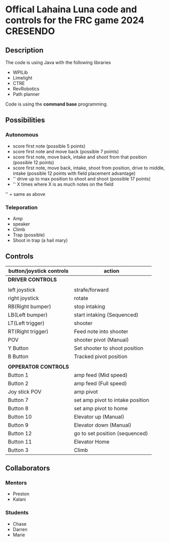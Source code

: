 # Offical Lahaina Luna code and controls for the FRC game 2024 CRESENDO

## Description
The code is using Java with the following libraries
- WPILib
- Limelight
- CTRE
- RevRobotics
- Path planner

Code is using the **command base** programming.

## Possibilities
### Autonomous
- score first note (possible 5 points)
- score first note and move back (possible 7 points)
- score first note, move back, intake and shoot from that position (possible 12 points)
- score first note, move back, intake, shoot from position, drive to middle, intake (possible 12 points with field placement advantage)
- '' drive up to max position to shoot and shoot (possible 17 points)
- '' X times where X is as much notes on the field

'' = same as above

### Teleporation
- Amp
- speaker
- Climb
- Trap (possible)
- Shoot in trap (a hail mary)

## Controls
| button/joystick controls | action|
|---|---|
|**DRIVER CONTROLS**|
||
|left joystick | strafe/forward|
|right joystick | rotate |
|RB(Right bumper)| stop intaking|
|LB(Left bumper) | start intaking (Sequenced) |
|LT(Left trigger)| shooter|
|RT(Right trigger)| Feed note into shooter|
|POV| shooter pivot (Manual)|
|Y Button | Set shooter to shoot position |
|B Button | Tracked pivot position|
||
|**OPPERATOR CONTROLS**|
|Button 1 | amp feed (Mid speed)|
|Button 2| amp feed (Full speed)|
|Joy stick POV | amp pivot|
|Button 7 |set amp pivot to intake position |
|Button 8 | set amp pivot to home |
|Button 10 | Elevator up (Manual)|
|Button 9 | Elevator down (Manual)|
|Button 12| go to set position (sequenced)|
|Button 11 | Elevator Home|
|Button 3 | Climb |


## Collaborators
### Mentors
- Preston
- Kalani
### Students
- Chase
- Darren
- Marie